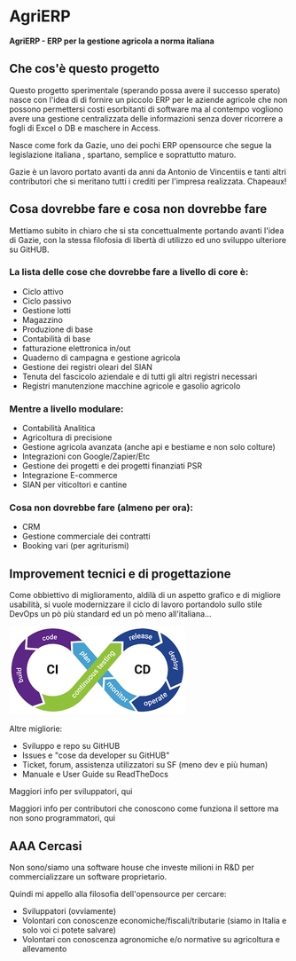 # AgriERP
**AgriERP - ERP per la gestione agricola a norma italiana**

## Che cos'è questo progetto
Questo progetto sperimentale (sperando possa avere il successo sperato) nasce con l'idea di
di fornire un piccolo ERP per le aziende agricole che non possono permettersi costi esorbitanti 
di software ma al contempo vogliono avere una gestione centralizzata delle informazioni senza
dover ricorrere a fogli di Excel o DB e maschere in Access.

Nasce come fork da Gazie, uno dei pochi ERP opensource che segue la legislazione italiana
, spartano, semplice e soprattutto maturo.

Gazie è un lavoro portato avanti da anni da Antonio de Vincentiis e tanti altri contributori
che si meritano tutti i crediti per l'impresa realizzata. Chapeaux!

## Cosa dovrebbe fare e cosa non dovrebbe fare
Mettiamo subito in chiaro che si sta concettualmente portando avanti l'idea di Gazie, con la stessa filofosia di libertà
di utilizzo ed uno sviluppo ulteriore su GitHUB.

### La lista delle cose che dovrebbe fare a livello di core è:
* Ciclo attivo
* Ciclo passivo
* Gestione lotti
* Magazzino
* Produzione di base
* Contabilità di base
* fatturazione elettronica in/out
* Quaderno di campagna e gestione agricola
* Gestione dei registri oleari del SIAN
* Tenuta del fascicolo aziendale e di tutti gli altri registri necessari
* Registri manutenzione macchine agricole e gasolio agricolo

### Mentre a livello modulare:
* Contabilità Analitica
* Agricoltura di precisione
* Gestione agricola avanzata (anche api e bestiame e non solo colture)
* Integrazioni con Google/Zapier/Etc
* Gestione dei progetti e dei progetti finanziati PSR
* Integrazione E-commerce
* SIAN per viticoltori e cantine

### Cosa non dovrebbe fare (almeno per ora):
* CRM
* Gestione commerciale dei contratti
* Booking vari (per agriturismi)

## Improvement tecnici e di progettazione
Come obbiettivo di miglioramento, aldilà di un aspetto grafico e di migliore usabilità,
si vuole modernizzare il ciclo di lavoro portandolo sullo stile DevOps un pò più standard ed un pò meno all'italiana...

![img.png](.github/devops.png)

Altre migliorie:
* Sviluppo e repo su GitHUB
* Issues e "cose da developer su GitHUB"
* Ticket, forum, assistenza utilizzatori su SF (meno dev e più human)
* Manuale e User Guide su ReadTheDocs

Maggiori info per sviluppatori, qui

Maggiori info per contributori che conoscono come funziona il settore ma non sono programmatori, qui 

## AAA Cercasi
Non sono/siamo una software house che investe milioni in R&D per commercializzare un software proprietario.

Quindi mi appello alla filosofia dell'opensource per cercare:

* Sviluppatori (ovviamente)
* Volontari con conoscenze economiche/fiscali/tributarie (siamo in Italia e solo voi ci potete salvare)
* Volontari con conoscenza agronomiche e/o normative su agricoltura e allevamento



